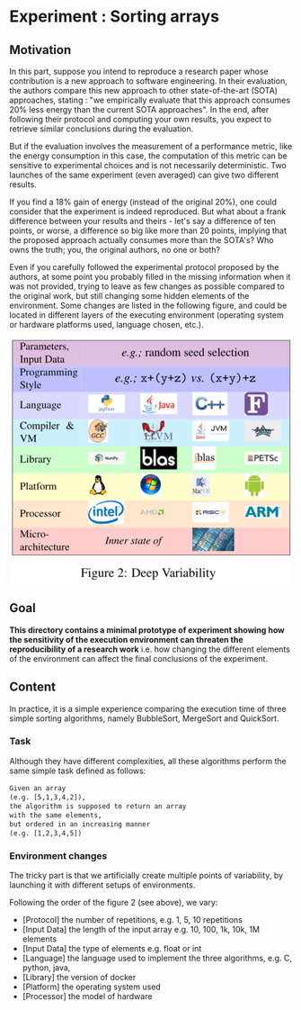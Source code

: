 # Experiment : Sorting arrays

## Motivation

In this part, suppose you intend to reproduce a research paper whose contribution is a new approach to software engineering.
In their evaluation, the authors compare this new approach to other state-of-the-art (SOTA) approaches, stating : "we empirically evaluate that this approach consumes 20% less energy than the current SOTA approaches".
In the end, after following their protocol and computing your own results, you expect to retrieve similar conclusions during the evaluation.
 
But if the evaluation involves the measurement of a performance metric, like the energy consumption in this case, the computation of this metric can be sensitive to experimental choices and is not necessarily deterministic.
Two launches of the same experiment (even averaged) can give two different results. 

If you find a 18% gain of energy (instead of the original 20%), one could consider that the experiment is indeed reproduced.
But what about a frank difference between your results and theirs - let's say a difference of ten points, or worse, a difference so big like more than 20 points, implying that the proposed approach actually consumes more than the SOTA's? 
Who owns the truth; you, the original authors, no one or both?

Even if you carefully followed the experimental protocol proposed by the authors, at some point you probably filled in the missing information when it was not provided, trying to leave as few changes as possible compared to the original work, but still changing some hidden elements of the environment.
Some changes are listed in the following figure, and could be located in different layers of the executing environment (operating system or hardware platforms used, language chosen, etc.).

![deep_var](../../figures/figure_deep_var.png)

## Goal

**This directory contains a minimal prototype of experiment showing how the sensitivity of the execution environment can threaten the reproducibility of a research work** i.e. how changing the different elements of the environment can affect the final conclusions of the experiment.

## Content

In practice, it is a simple experience comparing the execution time of three simple sorting algorithms, namely BubbleSort, MergeSort and QuickSort.

### Task

Although they have different complexities, all these algorithms perform the same simple task defined as follows:

```
Given an array 
(e.g. [5,1,3,4,2]), 
the algorithm is supposed to return an array 
with the same elements, 
but ordered in an increasing manner 
(e.g. [1,2,3,4,5])
```

### Environment changes

The tricky part is that we artificially create multiple points of variability, by launching it with different setups of environments.

Following the order of the figure 2 (see above), we vary:
- [Protocol] the number of repetitions, e.g. 1, 5, 10 repetitions
- [Input Data] the length of the input array e.g. 10, 100, 1k, 10k, 1M elements
- [Input Data] the type of elements e.g. float or int
- [Language] the language used to implement the three algorithms, e.g. C, python, java,
- [Library] the version of docker
- [Platform] the operating system used
- [Processor] the model of hardware






